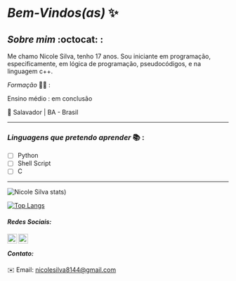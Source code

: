 # _Bem-Vindos(as)_ :sparkles:  

            
## *_Sobre mim_* :octocat: :

Me chamo Nicole Silva, tenho 17 anos. Sou iniciante em programação, especificamente, em lógica de programação, pseudocódigos, e na linguagem c++.

 *_Formação_* :woman_student: :

Ensino médio : em conclusão 

:round_pushpin: Salavador | BA - Brasil
***
### *_Linguagens que pretendo aprender_* :books: :

- [ ] Python
- [ ] Shell Script
- [ ] C
***


![Nicole Silva stats](https://github-readme-stats.vercel.app/api?username=Nicolesilvaa&hide=contribs,prs&show_icons=true&theme=dark))

[![Top Langs](https://github-readme-stats.vercel.app/api/top-langs/?username=Nicolesilvaa&layout=compact&theme=dark)](https://github.com/anuraghazra/githubreadmestats)

#### _Redes Sociais:_
  <a href="https://twitter.com/VersNs">
  <img align="left" alt="Nicole Twitter" width="22px" src="https://cdn.jsdelivr.net/npm/simple-icons@v3/icons/twitter.svg"/> 
  <a/>
   <a href="https://github.com/Nicolesilvaa">
  <img align="left" alt="Nicole Github" width="22px" src="https://cdn.jsdelivr.net/npm/simple-icons@v3/icons/github.svg" />
   <a/>
    <br/>
               
 #### _Contato:_              
:envelope: Email: nicolesilva8144@gmail.com
           
 
